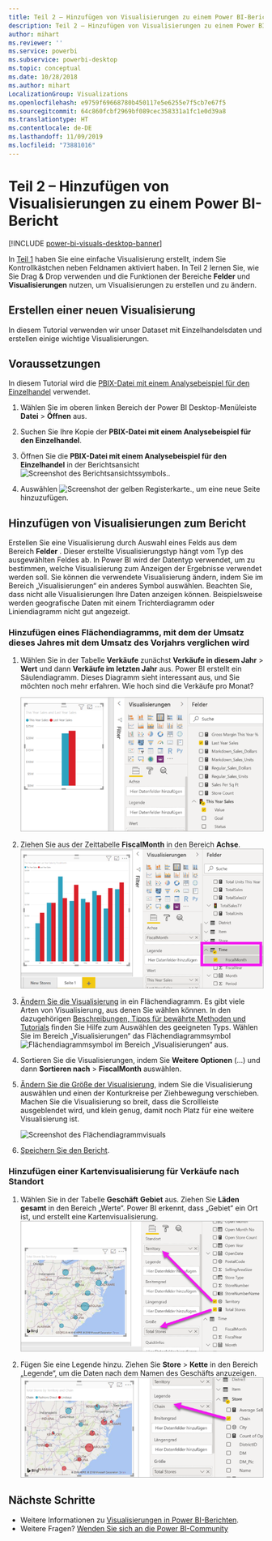 ```yaml
---
title: Teil 2 – Hinzufügen von Visualisierungen zu einem Power BI-Bericht
description: Teil 2 – Hinzufügen von Visualisierungen zu einem Power BI-Bericht
author: mihart
ms.reviewer: ''
ms.service: powerbi
ms.subservice: powerbi-desktop
ms.topic: conceptual
ms.date: 10/28/2018
ms.author: mihart
LocalizationGroup: Visualizations
ms.openlocfilehash: e9759f69668780b450117e5e6255e7f5cb7e67f5
ms.sourcegitcommit: 64c860fcbf2969bf089cec358331a1fc1e0d39a8
ms.translationtype: HT
ms.contentlocale: de-DE
ms.lasthandoff: 11/09/2019
ms.locfileid: "73881016"
---
```

# <a name="part-2-add-visualizations-to-a-power-bi-report"></a>Teil 2 – Hinzufügen von Visualisierungen zu einem Power BI-Bericht

[!INCLUDE [power-bi-visuals-desktop-banner](../includes/power-bi-visuals-desktop-banner.md)]

In [Teil 1](power-bi-report-add-visualizations-i.md) haben Sie eine einfache Visualisierung erstellt, indem Sie Kontrollkästchen neben Feldnamen aktiviert haben.  In Teil 2 lernen Sie, wie Sie Drag & Drop verwenden und die Funktionen der Bereiche **Felder** und **Visualisierungen** nutzen, um Visualisierungen zu erstellen und zu ändern.


## <a name="create-a-new-visualization"></a>Erstellen einer neuen Visualisierung
In diesem Tutorial verwenden wir unser Dataset mit Einzelhandelsdaten und erstellen einige wichtige Visualisierungen.

## <a name="prerequisites"></a>Voraussetzungen

In diesem Tutorial wird die [PBIX-Datei mit einem Analysebeispiel für den Einzelhandel](https://download.microsoft.com/download/9/6/D/96DDC2FF-2568-491D-AAFA-AFDD6F763AE3/Retail%20Analysis%20Sample%20PBIX.pbix) verwendet.

1. Wählen Sie im oberen linken Bereich der Power BI Desktop-Menüleiste **Datei** > **Öffnen** aus.
   
2. Suchen Sie Ihre Kopie der **PBIX-Datei mit einem Analysebeispiel für den Einzelhandel**.

1. Öffnen Sie die **PBIX-Datei mit einem Analysebeispiel für den Einzelhandel** in der Berichtsansicht ![Screenshot des Berichtsansichtssymbols.](media/power-bi-visualization-kpi/power-bi-report-view.png).

1. Auswählen ![Screenshot der gelben Registerkarte.,](media/power-bi-visualization-kpi/power-bi-yellow-tab.png) um eine neue Seite hinzuzufügen.

## <a name="add-visualizations-to-the-report"></a>Hinzufügen von Visualisierungen zum Bericht

Erstellen Sie eine Visualisierung durch Auswahl eines Felds aus dem Bereich **Felder** . Dieser erstellte Visualisierungstyp hängt vom Typ des ausgewählten Feldes ab. In Power BI wird der Datentyp verwendet, um zu bestimmen, welche Visualisierung zum Anzeigen der Ergebnisse verwendet werden soll. Sie können die verwendete Visualisierung ändern, indem Sie im Bereich „Visualisierungen“ ein anderes Symbol auswählen. Beachten Sie, dass nicht alle Visualisierungen Ihre Daten anzeigen können. Beispielsweise werden geografische Daten mit einem Trichterdiagramm oder Liniendiagramm nicht gut angezeigt. 


### <a name="add-an-area-chart-that-looks-at-this-years-sales-compared-to-last-year"></a>Hinzufügen eines Flächendiagramms, mit dem der Umsatz dieses Jahres mit dem Umsatz des Vorjahrs verglichen wird

1. Wählen Sie in der Tabelle **Verkäufe** zunächst **Verkäufe in diesem Jahr** > **Wert** und dann **Verkäufe im letzten Jahr** aus. Power BI erstellt ein Säulendiagramm.  Dieses Diagramm sieht interessant aus, und Sie möchten noch mehr erfahren. Wie hoch sind die Verkäufe pro Monat?  
   
   ![Screenshot des Säulendiagramms](media/power-bi-report-add-visualizations-ii/power-bi-start.png)

2. Ziehen Sie aus der Zeittabelle **FiscalMonth** in den Bereich **Achse**.  
   ![Screenshot des Säulendiagramms mit „FiscalMonth“ als Achse](media/power-bi-report-add-visualizations-ii/power-bi-fiscalmonth.png)

3. [Ändern Sie die Visualisierung](power-bi-report-change-visualization-type.md) in ein Flächendiagramm.  Es gibt viele Arten von Visualisierung, aus denen Sie wählen können. In den dazugehörigen [Beschreibungen, Tipps für bewährte Methoden und Tutorials](power-bi-visualization-types-for-reports-and-q-and-a.md) finden Sie Hilfe zum Auswählen des geeigneten Typs. Wählen Sie im Bereich „Visualisierungen“ das Flächendiagrammsymbol ![Flächendiagrammsymbol im Bereich „Visualisierungen“](media/power-bi-report-add-visualizations-ii/power-bi-area-chart.png) aus.

4. Sortieren Sie die Visualisierungen, indem Sie **Weitere Optionen** (...) und dann **Sortieren nach** >   **FiscalMonth** auswählen.

5. [Ändern Sie die Größe der Visualisierung](power-bi-visualization-move-and-resize.md), indem Sie die Visualisierung auswählen und einen der Konturkreise per Ziehbewegung verschieben. Machen Sie die Visualisierung so breit, dass die Scrollleiste ausgeblendet wird, und klein genug, damit noch Platz für eine weitere Visualisierung ist.
   
   ![Screenshot des Flächendiagrammvisuals](media/power-bi-report-add-visualizations-ii/pbi_part2_7b.png)
6. [Speichern Sie den Bericht](../service-report-save.md).

### <a name="add-a-map-visualization-that-looks-at-sales-by-location"></a>Hinzufügen einer Kartenvisualisierung für Verkäufe nach Standort

1. Wählen Sie in der Tabelle **Geschäft** **Gebiet** aus. Ziehen Sie **Läden gesamt** in den Bereich „Werte“. Power BI erkennt, dass „Gebiet“ ein Ort ist, und erstellt eine Kartenvisualisierung.  
   ![Flächendiagramm](media/power-bi-report-add-visualizations-ii/power-bi-map1.png)

2. Fügen Sie eine Legende hinzu.  Ziehen Sie **Store** > **Kette** in den Bereich „Legende“, um die Daten nach dem Namen des Geschäfts anzuzeigen.  
   ![Zeichenbereich für den Bericht mit einem Pfeil, der von „Kette“ in der Liste „Felder“ nach „Kette“ im Bucket „Legende“ zeigt](media/power-bi-report-add-visualizations-ii/power-bi-chain.png)

## <a name="next-steps"></a>Nächste Schritte
* Weitere Informationen zu [Visualisierungen in Power BI-Berichten](power-bi-report-visualizations.md).  
* Weitere Fragen? [Wenden Sie sich an die Power BI-Community](https://community.powerbi.com/)

